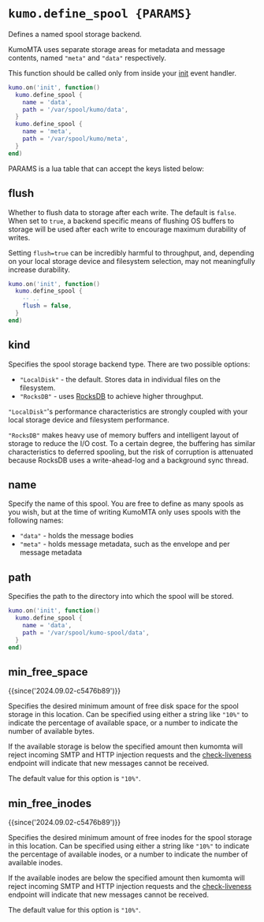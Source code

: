 # `kumo.define_spool {PARAMS}`

Defines a named spool storage backend.

KumoMTA uses separate storage areas for metadata and message contents, named
`"meta"` and `"data"` respectively.

This function should be called only from inside your [init](../events/init.md)
event handler.

```lua
kumo.on('init', function()
  kumo.define_spool {
    name = 'data',
    path = '/var/spool/kumo/data',
  }
  kumo.define_spool {
    name = 'meta',
    path = '/var/spool/kumo/meta',
  }
end)
```

PARAMS is a lua table that can accept the keys listed below:

## flush

Whether to flush data to storage after each write. The default is `false`.
When set to `true`, a backend specific means of flushing OS buffers to storage
will be used after each write to encourage maximum durability of writes.

Setting `flush=true` can be incredibly harmful to throughput, and, depending
on your local storage device and filesystem selection, may not meaningfully
increase durability.

```lua
kumo.on('init', function()
  kumo.define_spool {
    -- ..
    flush = false,
  }
end)
```

## kind

Specifies the spool storage backend type. There are two possible options:

* `"LocalDisk"` - the default. Stores data in individual files on the filesystem.
* `"RocksDB"` - uses [RocksDB](https://rocksdb.org/) to achieve higher throughput.

`"LocalDisk"`'s performance characteristics are strongly coupled with your
local storage device and filesystem performance.

`"RocksDB"` makes heavy use of memory buffers and intelligent layout of storage
to reduce the I/O cost. To a certain degree, the buffering has similar
characteristics to deferred spooling, but the risk of corruption is attenuated
because RocksDB uses a write-ahead-log and a background sync thread.

## name

Specify the name of this spool. You are free to define as many spools as
you wish, but at the time of writing KumoMTA only uses spools with the following names:

* `"data"` - holds the message bodies
* `"meta"` - holds message metadata, such as the envelope and per message metadata

## path

Specifies the path to the directory into which the spool will be stored.

```lua
kumo.on('init', function()
  kumo.define_spool {
    name = 'data',
    path = '/var/spool/kumo-spool/data',
  }
end)
```

## min_free_space

{{since('2024.09.02-c5476b89')}}

Specifies the desired minimum amount of free disk space for the spool storage
in this location.  Can be specified using either a string like `"10%"` to
indicate the percentage of available space, or a number to indicate the
number of available bytes.

If the available storage is below the specified amount then kumomta will
reject incoming SMTP and HTTP injection requests and the
[check-liveness](../rapidoc.md/#get-/api/check-liveness/v1) endpoint will indicate
that new messages cannot be received.

The default value for this option is `"10%"`.

## min_free_inodes

{{since('2024.09.02-c5476b89')}}

Specifies the desired minimum amount of free inodes for the spool storage
in this location.  Can be specified using either a string like `"10%"` to
indicate the percentage of available inodes, or a number to indicate the
number of available inodes.

If the available inodes are below the specified amount then kumomta will
reject incoming SMTP and HTTP injection requests and the
[check-liveness](../rapidoc.md/#get-/api/check-liveness/v1) endpoint will indicate
that new messages cannot be received.

The default value for this option is `"10%"`.

